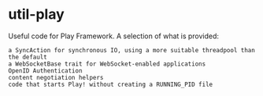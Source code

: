 # util-play #

Useful code for Play Framework. A selection of what is provided:

    a SyncAction for synchronous IO, using a more suitable threadpool than the default
    a WebSocketBase trait for WebSocket-enabled applications
    OpenID Authentication
    content negotiation helpers
    code that starts Play! without creating a RUNNING_PID file